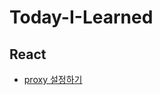 # Today-I-Learned

## React

- [proxy 설정하기](https://github.com/ttaerrim/Today-I-Learned/blob/main/README.md)
